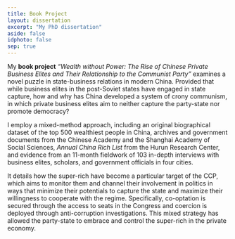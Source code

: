 ```yaml
---
title: Book Project
layout: dissertation
excerpt: "My PhD dissertation"
aside: false
idphoto: false
sep: true
---
```

My **book project** *“Wealth without Power: The Rise of Chinese Private Business Elites and Their Relationship to the Communist Party”* examines a novel puzzle in state-business relations in modern China. Provided that while business elites in the post-Soviet states have engaged in state capture, how and why has China developed a system of crony communism, in which private business elites aim to neither capture the party-state nor promote democracy? <br/>

I employ a mixed-method approach, including an original biographical dataset of the top 500 wealthiest people in China, archives and government documents from the Chinese Academy and the Shanghai Academy of Social Sciences, *Annual China Rich List* from the Hurun Research Center, and evidence from an 11-month fieldwork of 103 in-depth interviews with business elites, scholars, and government officials in four cities.

It details how the super-rich have become a particular target of the CCP, which aims to monitor them and channel their involvement in politics in ways that minimize their potentials to capture the state and maximize their willingness to cooperate with the regime. Specifically, co-optation is secured through the access to seats in the Congress and coercion is deployed through anti-corruption investigations. This mixed strategy has allowed the party-state to embrace and control the super-rich in the private economy.
